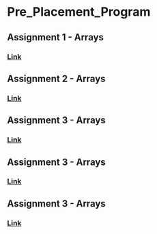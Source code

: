 # Pre_Placement_Program

## Assignment 1 - Arrays
### [Link](https://github.com/GauravPatil301/Pre_Placement_Program/blob/main/Lecture1-Arrays/Assignment/lecture1-Arrays.js)

## Assignment 2 - Arrays
### [Link](https://github.com/GauravPatil301/Pre_Placement_Program/blob/main/Lecture2-Arrays/Assignment/lecture2-Arrays.js)

## Assignment 3 - Arrays
### [Link](https://github.com/GauravPatil301/Pre_Placement_Program/blob/main/Lecture3-Arrays/Assignment/lecture3_Arrays.js)

## Assignment 3 - Arrays
### [Link](https://github.com/GauravPatil301/Pre_Placement_Program/blob/main/Lecture4-2dArrays/Assignment/Lecture4-2dArrays.js)

## Assignment 3 - Arrays
### [Link](https://github.com/GauravPatil301/Pre_Placement_Program/blob/main/Lecture5-2dArrays/Assignment/lecture-2dArrays.js)


